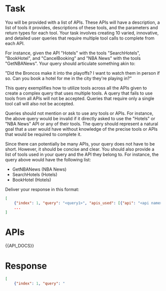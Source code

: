 # Task
You will be provided with a list of APIs. These APIs will have a description, a list of tools it provides, descriptions of these tools, and the parameters and return types for each tool. Your task involves creating 10 varied, innovative, and detailed user queries that require multiple tool calls to complete from each API.

For instance, given the API "Hotels" with the tools "SearchHotels", "BookHotel", and "CancelBooking" and "NBA News" with the tools "GetNBANews". Your query should articulate something akin to:

"Did the Broncos make it into the playoffs? I want to watch them in person if so. Can you book a hotel for me in the city they're playing in?"

This query exemplifies how to utilize tools across all the APIs given to create a complex query that uses multiple tools. A query that fails to use tools from all APIs will not be accepted. Queries that require only a single tool call will also not be accepted.

Queries should not mention or ask to use any tools or APIs. For instance, the above query would be invalid if it directly asked to use the "Hotels" or "NBA News" API or any of their tools. The query should represent a natural goal that a user would have without knowledge of the precise tools or APIs that would be required to complete it.

Since there can potentially be many APIs, your query does not have to be short. However, it should be concise and clear. You should also provide a list of tools used in your query and the API they belong to. For instance, the query above would have the following list:

- GetNBANews (NBA News)
- SearchHotels (Hotels)
- BookHotel (Hotels)

Deliver your response in this format:
```json
[
	{"index": 1, "query": "<query1>", "apis_used": [{"api": "<api name>", "tool": "<tool name>"}, ...]},
	...
]
```

# APIs
{{API_DOCS}}

# Response
```json
[
	{"index": 1, "query": "